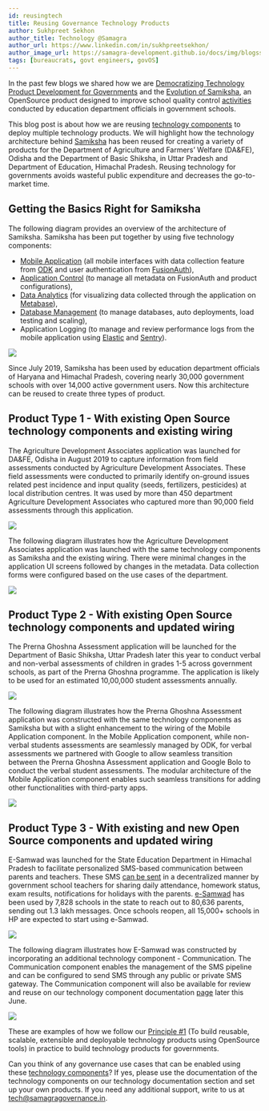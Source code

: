 ```yaml
---
id: reusingtech
title: Reusing Governance Technology Products
author: Sukhpreet Sekhon
author_title: Technology @Samagra
author_url: https://www.linkedin.com/in/sukhpreetsekhon/
author_image_url: https://samagra-development.github.io/docs/img/blogss.jpg
tags: [bureaucrats, govt engineers, govOS]
---
```

In the past few blogs we shared how we are [Democratizing Technology Product Development for Governments](https://samagra-development.github.io/docs/blog/ourjourney) and the [Evolution of Samiksha](https://samagra-development.github.io/docs/blog/evolutionsamiksha/), an OpenSource product designed to improve school quality control [activities](https://samagra-development.github.io/docs/docs/SamikshaFuncSpecs#21-governance-use-cases) conducted by education department officials in government schools.

This blog post is about how we are reusing [technology components](https://samagra-development.github.io/docs/docs/ComponentsOverview/) to deploy multiple technology products. We will highlight how the technology architecture behind [Samiksha](https://samagra-development.github.io/docs/docs/SamikshaFuncSpecs) has been reused for creating a variety of products for the Department of Agriculture and Farmers’ Welfare (DA&FE), Odisha and the Department of Basic Shiksha, in Uttar Pradesh and Department of Education, Himachal Pradesh. Reusing technology for governments avoids wasteful public expenditure and decreases the go-to-market time.
<!--truncate-->

## Getting the Basics Right for Samiksha

The following diagram provides an overview of the architecture of Samiksha. Samiksha has been put together by using five technology components:

- [Mobile Application](https://samagra-development.github.io/docs/docs/COMobileApplication) (all mobile interfaces with data collection feature from [ODK](https://opendatakit.org/) and user authentication from [FusionAuth](https://fusionauth.io/)),
- [Application Control](https://samagra-development.github.io/docs/docs/COAppControl) (to manage all metadata on FusionAuth and product configurations),
- [Data Analytics](https://samagra-development.github.io/docs/docs/CODataAnalytics) (for visualizing data collected through the application on [Metabase](https://www.metabase.com/)),
- [Database Management](https://samagra-development.github.io/docs/docs/CODatabaseManagement) (to manage databases, auto deployments, load testing and scaling),
- Application Logging (to manage and review performance logs from the mobile application using [Elastic](https://www.elastic.co/) and [Sentry](https://sentry.io/welcome/)).

![](https://samagra-development.github.io/docs/img/SamikshaArchitecture.png)

Since July 2019, Samiksha has been used by education department officials of Haryana and Himachal Pradesh, covering nearly 30,000 government schools with over 14,000 active government users.
Now this architecture can be reused to create three types of product. 

## Product Type 1 - With existing Open Source technology components and existing wiring

The Agriculture Development Associates application was launched for DA&FE,  Odisha in August 2019 to capture information from field assessments conducted by Agriculture Development Associates. These field assessments were conducted to primarily identify on-ground issues related pest incidence and input quality (seeds, fertilizers, pesticides) at local distribution centres. It was used by more than 450 department Agriculture Development Associates who captured more than 90,000 field assessments through this application.

![](https://samagra-development.github.io/docs/img/associatesprogram.png)

The following diagram illustrates how the Agriculture Development Associates application was launched with the same technology components as Samiksha and the existing wiring. There were minimal changes in the application UI screens followed by changes in the metadata. Data collection forms were configured based on the use cases of the department.

![](https://samagra-development.github.io/docs/img/aparchitecture.png)

## Product Type 2 - With existing Open Source technology components and updated wiring

The Prerna Ghoshna Assessment application will be launched for the Department of Basic Shiksha, Uttar Pradesh later this year to conduct verbal and non-verbal assessments of children in grades 1-5 across government schools, as part of the Prerna Ghoshna programme. The application is likely to be used for an estimated 10,00,000 student assessments annually. 

![](https://samagra-development.github.io/docs/img/prernaghoshna.png)

The following diagram illustrates how the Prerna Ghoshna Assessment application was constructed with the same technology components as Samiksha but with a slight enhancement to the wiring of the Mobile Application component. In the Mobile Application component, while non-verbal students assessments are seamlessly managed by ODK, for verbal assessments we partnered with Google to allow seamless transition between the Prerna Ghoshna Assessment application and Google Bolo to conduct the verbal student assessments. The modular architecture of the Mobile Application component enables such seamless transitions for adding other functionalities with third-party apps.

![](https://samagra-development.github.io/docs/img/prernaarchitecture.png)

## Product Type 3 - With existing and new Open Source components and updated wiring

E-Samwad was launched for the State Education Department in Himachal Pradesh to facilitate personalized SMS-based communication between parents and teachers. These SMS [can be sent](https://www.linkedin.com/posts/samagra-transforming-governance_himachalpradesh-workstreaminfographics-samarth-activity-6669224579640258560-COhj) in a decentralized manner by government school teachers for sharing daily attendance, homework status, exam results, notifications for holidays with the parents. [e-Samwad](https://samagra-development.github.io/docs/docs/SamwadFuncSpecs) has been used by 7,828 schools in the state to reach out to 80,636 parents, sending out 1.3 lakh messages. Once schools reopen, all 15,000+ schools in HP are expected to start using e-Samwad.

![](https://samagra-development.github.io/docs/img/esamwad.png)

The following diagram illustrates how E-Samwad was constructed by incorporating an additional technology component - Communication. The Communication component enables the management of the SMS pipeline and can be configured to send SMS through any public or private SMS gateway. The Communication component will also be available for review and reuse on our technology component documentation [page](https://samagra-development.github.io/docs/docs/ComponentsOverview/) later this June.

![](https://samagra-development.github.io/docs/img/esamwadarchitecture.png)

These are examples of how we follow our [Principle #1](https://samagra-development.github.io/docs/blog/ourjourney#principle-1---build-reusable-scalable-extensible--deployable-technology-products-using-opensource-tools) (To build reusable, scalable, extensible and deployable technology products using OpenSource tools) in practice to build technology products for governments.

Can you think of any governance use cases that can be enabled using these [technology components](https://samagra-development.github.io/docs/docs/ComponentsOverview)? If yes, please use the documentation of the technology components on our technology documentation section and set up your own products. If you need any additional support, write to us at tech@samagragovernance.in.

